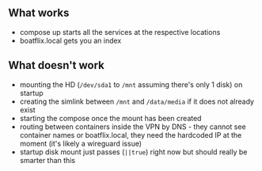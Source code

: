 
## What works
- compose up starts all the services at the respective locations
- boatflix.local gets you an index

## What doesn't work
- mounting the HD (`/dev/sda1` to `/mnt` assuming there's only 1 disk) on startup
- creating the simlink between `/mnt` and `/data/media` if it does not already exist
- starting the compose once the mount has been created
- routing between containers inside the VPN by DNS - they cannot see container names or boatflix.local, they need the hardcoded IP at the moment (it's likely a wireguard issue)
- startup disk mount just passes (`||true`) right now but should really be smarter than this